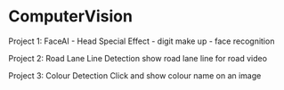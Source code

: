 # ComputerVision

Project 1: FaceAI
            - Head Special Effect 
            - digit make up 
            - face recognition 

Project 2: Road Lane Line Detection 
           show road lane line for road video
           
Project 3: Colour Detection
           Click and show colour name on an image
